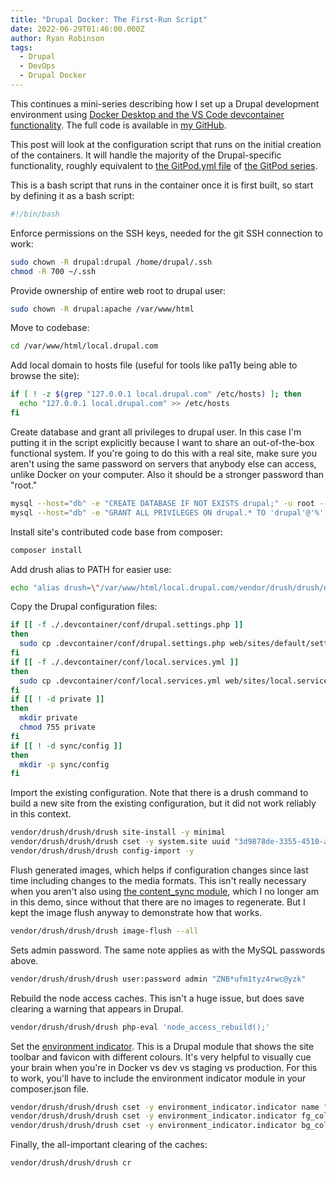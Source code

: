 ```yaml
---
title: "Drupal Docker: The First-Run Script"
date: 2022-06-29T01:46:00.000Z
author: Ryan Robinson
tags:
  - Drupal
  - DevOps
  - Drupal Docker
---
```


This continues a mini-series describing how I set up a Drupal development environment using [Docker Desktop and the VS Code devcontainer functionality](/tags/drupal-docker/). The full code is available in [my GitHub](https://github.com/ryan-l-robinson/Drupal-Devcontainer).

This post will look at the configuration script that runs on the initial creation of the containers. It will handle the majority of the Drupal-specific functionality, roughly equivalent to [the GitPod.yml file](/posts/2022/drupal-gitpod-container-2-gitpod-yml/) of [the GitPod series](/tags/gitpod-drupal/).

This is a bash script that runs in the container once it is first built, so start by defining it as a bash script:

```bash
#!/bin/bash
```

Enforce permissions on the SSH keys, needed for the git SSH connection to work:

```bash
sudo chown -R drupal:drupal /home/drupal/.ssh
chmod -R 700 ~/.ssh
```

Provide ownership of entire web root to drupal user:

```bash
sudo chown -R drupal:apache /var/www/html
```

Move to codebase:

```bash
cd /var/www/html/local.drupal.com
```

Add local domain to hosts file (useful for tools like pa11y being able to browse the site):

```bash
if [ ! -z $(grep "127.0.0.1 local.drupal.com" /etc/hosts) ]; then
  echo "127.0.0.1 local.drupal.com" >> /etc/hosts
fi
```

Create database and grant all privileges to drupal user. In this case I'm putting it in the script explicitly because I want to share an out-of-the-box functional system. If you're going to do this with a real site, make sure you aren't using the same password on servers that anybody else can access, unlike Docker on your computer. Also it should be a stronger password than "root."

```bash
mysql --host="db" -e "CREATE DATABASE IF NOT EXISTS drupal;" -u root --password="root"
mysql --host="db" -e "GRANT ALL PRIVILEGES ON drupal.* TO 'drupal'@'%';" -u root --password="root"
```

Install site's contributed code base from composer:

```bash
composer install
```

Add drush alias to PATH for easier use:

```bash
echo "alias drush=\"/var/www/html/local.drupal.com/vendor/drush/drush/drush\"" >> ~/.bashrc
```

Copy the Drupal configuration files:

```bash
if [[ -f ./.devcontainer/conf/drupal.settings.php ]]
then
  sudo cp .devcontainer/conf/drupal.settings.php web/sites/default/settings.php
fi
if [[ -f ./.devcontainer/conf/local.services.yml ]]
then
  sudo cp .devcontainer/conf/local.services.yml web/sites/local.services.yml
fi
if [[ ! -d private ]]
then
  mkdir private
  chmod 755 private
fi
if [[ ! -d sync/config ]]
then
  mkdir -p sync/config
fi
```

Import the existing configuration. Note that there is a drush command to build a new site from the existing configuration, but it did not work reliably in this context.

```bash
vendor/drush/drush/drush site-install -y minimal
vendor/drush/drush/drush cset -y system.site uuid "3d9878de-3355-4510-af4d-575deb24055f"
vendor/drush/drush/drush config-import -y
```

Flush generated images, which helps if configuration changes since last time including changes to the media formats. This isn't really necessary when you aren't also using [the content_sync module](https://drupal.org/project/content_sync), which I no longer am in this demo, since without that there are no images to regenerate. But I kept the image flush anyway to demonstrate how that works.

```bash
vendor/drush/drush/drush image-flush --all
```

Sets admin password. The same note applies as with the MySQL passwords above.

```bash
vendor/drush/drush/drush user:password admin "ZNB*ufm1tyz4rwc@yzk"
```

Rebuild the node access caches. This isn't a huge issue, but does save clearing a warning that appears in Drupal.

```bash
vendor/drush/drush/drush php-eval 'node_access_rebuild();'
```

Set the [environment indicator](https://www.drupal.org/project/environment_indicator). This is a Drupal module that shows the site toolbar and favicon with different colours. It's very helpful to visually cue your brain when you're in Docker vs dev vs staging vs production. For this to work, you'll have to include the environment indicator module in your composer.json file.

```bash
vendor/drush/drush/drush cset -y environment_indicator.indicator name "Local Docker"
vendor/drush/drush/drush cset -y environment_indicator.indicator fg_color "#ffffff"
vendor/drush/drush/drush cset -y environment_indicator.indicator bg_color "#000000"
```

Finally, the all-important clearing of the caches:

```bash
vendor/drush/drush/drush cr
```
